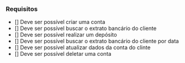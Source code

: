 ### Requisitos


- [] Deve ser possível criar uma conta
- [] Deve ser possível buscar o extrato bancário do cliente
- [] Deve ser possível realizar um depósito
- [] Deve ser possível buscar o extrato bancário do cliente por data
- [] Deve ser possível atualizar dados da conta do clinte
- [] Deve ser possível deletar uma conta 
